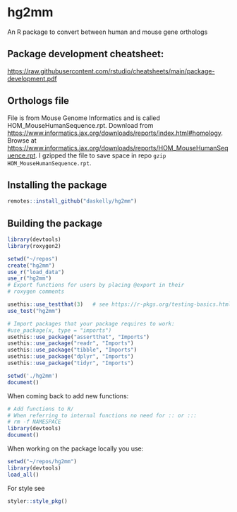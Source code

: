 # hg2mm

An R package to convert between human and mouse gene orthologs

## Package development cheatsheet:

https://raw.githubusercontent.com/rstudio/cheatsheets/main/package-development.pdf

## Orthologs file

File is from Mouse Genome Informatics and is called HOM_MouseHumanSequence.rpt. 
Download from https://www.informatics.jax.org/downloads/reports/index.html#homology.
Browse at https://www.informatics.jax.org/downloads/reports/HOM_MouseHumanSequence.rpt.
I gzipped the file to save space in repo `gzip HOM_MouseHumanSequence.rpt`.

## Installing the package

```r
remotes::install_github("daskelly/hg2mm")
```

## Building the package

```r
library(devtools)
library(roxygen2)

setwd("~/repos")
create("hg2mm")
use_r("load_data")
use_r("hg2mm")
# Export functions for users by placing @export in their
# roxygen comments

usethis::use_testthat(3)   # see https://r-pkgs.org/testing-basics.html
use_test("hg2mm")

# Import packages that your package requires to work: 
#use_package(x, type = "imports")
usethis::use_package("assertthat", "Imports")
usethis::use_package("readr", "Imports")
usethis::use_package("tibble", "Imports")
usethis::use_package("dplyr", "Imports")
usethis::use_package("tidyr", "Imports")

setwd('./hg2mm')
document()
```

When coming back to add new functions:
```r
# Add functions to R/
# When referring to internal functions no need for :: or :::
# rm -f NAMESPACE
library(devtools)
document()
```

When working on the package locally you use:
```r
setwd("~/repos/hg2mm")
library(devtools)
load_all()
```

For style see
```r
styler::style_pkg()
```
